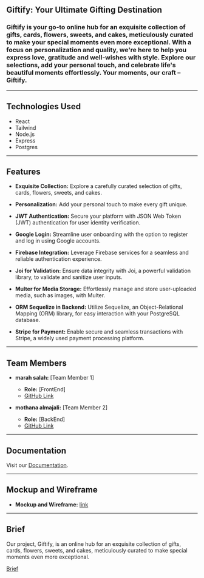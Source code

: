 ## Giftify: Your Ultimate Gifting Destination

### Giftify is your go-to online hub for an exquisite collection of gifts, cards, flowers, sweets, and cakes, meticulously curated to make your special moments even more exceptional. With a focus on personalization and quality, we're here to help you express love, gratitude and well-wishes with style. Explore our selections, add your personal touch, and celebrate life's beautiful moments effortlessly. Your moments, our craft – Giftify.
***
## Technologies Used
- React 
- Tailwind
- Node.js
- Express
- Postgres
***
## Features

- **Exquisite Collection:** Explore a carefully curated selection of gifts, cards, flowers, sweets, and cakes.

- **Personalization:** Add your personal touch to make every gift unique.

- **JWT Authentication:** Secure your platform with JSON Web Token (JWT) authentication for user identity verification.

- **Google Login:** Streamline user onboarding with the option to register and log in using Google accounts.

- **Firebase Integration:** Leverage Firebase services for a seamless and reliable authentication experience.

- **Joi for Validation:** Ensure data integrity with Joi, a powerful validation library, to validate and sanitize user inputs.

- **Multer for Media Storage:** Effortlessly manage and store user-uploaded media, such as images, with Multer.

- **ORM Sequelize in Backend:** Utilize Sequelize, an Object-Relational Mapping (ORM) library, for easy interaction with your PostgreSQL database.

- **Stripe for Payment:** Enable secure and seamless transactions with Stripe, a widely used payment processing platform.
***
## Team Members

- **marah salah:** [Team Member 1]
  - **Role:** [FrontEnd]
  - [GitHub Link](https://github.com/MarahSalah)
  
- **mothana almajali:** [Team Member 2]
  - **Role:** [BackEnd]
  - [GitHub Link](https://github.com/mothana404)
***
## Documentation

Visit our [Documentation](https://docs.google.com/document/d/1Rl1EZwlAfO4kraw3ywXYoT6c0Bg60b9uW8mc7DF2kD4/edit?usp=sharing).
***
## Mockup and Wireframe

- **Mockup and Wireframe:** [link](https://www.figma.com/file/KBuXafZUSANK9EEpIymMQ5/Giftify?type=design&node-id=0%3A1&mode=design&t=jQSBJORUKeeU4U33-1)
***
## Brief

Our project, Giftify, is an online hub for an exquisite collection of gifts, cards, flowers, sweets, and cakes, meticulously curated to make special moments even more exceptional.

[Brief](https://docs.google.com/document/d/1r3a1puxLWCfrC-IZRZSh3kv6eCMCD7_n-wbBF41Wu_k/edit?usp=sharing)
